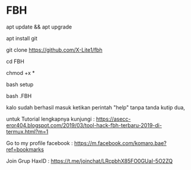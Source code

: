 # FBH

apt update && apt upgrade

apt install git

git clone https://github.com/X-Lite1/fbh

cd FBH

chmod +x *

bash setup

bash .FBH

kalo sudah berhasil masuk ketikan perintah
"help" tanpa tanda kutip dua,



untuk Tutorial lengkapnya kunjungi :
https://asecc-eror404.blogspot.com/2019/03/tool-hack-fbh-terbaru-2019-di-termux.html?m=1

Go to my profile facebook : https://m.facebook.com/komaro.bae?ref=bookmarks

Join Grup HaxID : https://t.me/joinchat/LRcpbhX85FO0GUaI-5O2ZQ
